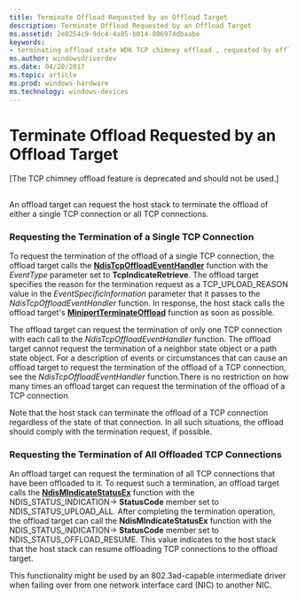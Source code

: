 ```yaml
---
title: Terminate Offload Requested by an Offload Target
description: Terminate Offload Requested by an Offload Target
ms.assetid: 2e0254c9-9dc4-4a85-b014-806974dbaabe
keywords:
- terminating offload state WDK TCP chimney offload , requested by offload target
ms.author: windowsdriverdev
ms.date: 04/20/2017
ms.topic: article
ms.prod: windows-hardware
ms.technology: windows-devices
---
```


# Terminate Offload Requested by an Offload Target


\[The TCP chimney offload feature is deprecated and should not be used.\]

## <a href="" id="ddk-terminate-offload-requested-by-an-offload-target-ng"></a>


An offload target can request the host stack to terminate the offload of either a single TCP connection or all TCP connections.

### Requesting the Termination of a Single TCP Connection

To request the termination of the offload of a single TCP connection, the offload target calls the [**NdisTcpOffloadEventHandler**](https://msdn.microsoft.com/library/windows/hardware/ff564595) function with the *EventType* parameter set to **TcpIndicateRetrieve**. The offload target specifies the reason for the termination request as a TCP\_UPLOAD\_REASON value in the *EventSpecificInformation* parameter that it passes to the *NdisTcpOffloadEventHandler* function. In response, the host stack calls the offload target's [**MiniportTerminateOffload**](https://msdn.microsoft.com/library/windows/hardware/ff559468) function as soon as possible.

The offload target can request the termination of only one TCP connection with each call to the *NdisTcpOffloadEventHandler* function. The offload target cannot request the termination of a neighbor state object or a path state object. For a description of events or circumstances that can cause an offload target to request the termination of the offload of a TCP connection, see the *NdisTcpOffloadEventHandler* function.There is no restriction on how many times an offload target can request the termination of the offload of a TCP connection.

Note that the host stack can terminate the offload of a TCP connection regardless of the state of that connection. In all such situations, the offload should comply with the termination request, if possible.

### Requesting the Termination of All Offloaded TCP Connections

An offload target can request the termination of all TCP connections that have been offloaded to it. To request such a termination, an offload target calls the [**NdisMIndicateStatusEx**](https://msdn.microsoft.com/library/windows/hardware/ff563600) function with the NDIS\_STATUS\_INDICATION-&gt; **StatusCode** member set to NDIS\_STATUS\_UPLOAD\_ALL. After completing the termination operation, the offload target can call the **NdisMIndicateStatusEx** function with the NDIS\_STATUS\_INDICATION-&gt; **StatusCode** member set to NDIS\_STATUS\_OFFLOAD\_RESUME. This value indicates to the host stack that the host stack can resume offloading TCP connections to the offload target.

This functionality might be used by an 802.3ad-capable intermediate driver when failing over from one network interface card (NIC) to another NIC.

 

 





